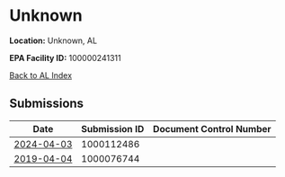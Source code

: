 # Unknown

**Location:** Unknown, AL

**EPA Facility ID:** 100000241311

[Back to AL Index](../../index.md)

## Submissions

| Date | Submission ID | Document Control Number |
|------|--------------|-------------------------|
| [2024-04-03](submissions/1000112486.md) | 1000112486 |  |
| [2019-04-04](submissions/1000076744.md) | 1000076744 |  |
